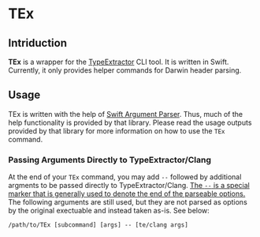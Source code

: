 # TEx

## Intriduction

**TEx** is a wrapper for the [TypeExtractor](https://github.com/nmggithub/TypeExtractor) CLI tool. It is written in Swift. Currently, it only provides helper commands for Darwin header parsing.

## Usage

TEx is written with the help of [Swift Argument Parser](https://github.com/apple/swift-argument-parser). Thus, much of the help functionality is provided by that library. Please read the usage outputs provided by that library for more information on how to use the `TEx` command.

### Passing Arguments Directly to TypeExtractor/Clang

At the end of your `TEx` command, you may add `--` followed by additional argments to be passed directly to TypeExtractor/Clang. [The `--` is a special marker that is generally used to denote the end of the parseable options.](https://unix.stackexchange.com/questions/147143/) The following arguments are still used, but they are not parsed as options by the original exectuable and instead taken as-is. See below:

```
/path/to/TEx [subcommand] [args] -- [te/clang args]
```